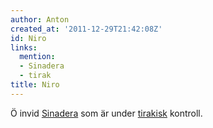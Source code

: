 ```yaml
---
author: Anton
created_at: '2011-12-29T21:42:08Z'
id: Niro
links:
  mention:
  - Sinadera
  - tirak
title: Niro
---
```


Ö invid [Sinadera] som är under [tirakisk] kontroll.

  [Sinadera]: Sinadera
  [tirakisk]: tirak
